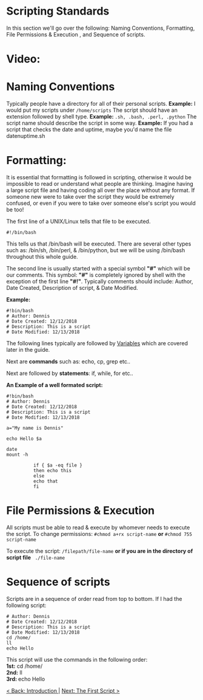 # Scripting Standards
In this section we'll go over the following: Naming Conventions, Formatting, File Permissions & Execution , and Sequence of scripts.

# Video:

# Naming Conventions

Typically people have a directory for all of their personal scripts. <b> Example:</b> I would put my scripts under ```/home/scripts```
The script should have an extension followed by shell type. <b> Example: </b> ``` .sh, .bash, .perl, .python ```
The script name should describe the script in some way.  <b> Example:</b> If you had a script that checks the date and uptime, maybe you'd name the file datenuptime.sh


# Formatting:
It is essential that formatting is followed in scripting, otherwise it would be impossible to read or understand what people are thinking. Imagine having a large script file and having coding all over the place without any format. If someone new were to take over the script they would be extremely confused, or even if you were to take over someone else's script you would be too!

The first line of a UNIX/Linux tells that file to be executed.
```
#!/bin/bash
```
This tells us that /bin/bash will be executed. There are several other types such as: /bin/sh, /bin/perl, & /bin/python, but we will be using /bin/bash throughout this whole guide.

The second line is usually started with a special symbol  <b>"#"</b> which will be our comments. This symbol: <b>"#"</b> is completely ignored by shell with the exception of the first line <b>"#!"</b>. Typically comments should include: Author, Date Created, Description of script, & Date Modified.

<b>   Example: </b>
```
#!bin/bash
# Author: Dennis
# Date Created: 12/12/2018
# Description: This is a script
# Date Modified: 12/13/2018
```

The following lines typically are followed by [Variables](https://github.com/sxcdennis/basic-shell-scripting/blob/master/Variables.md "Variables") which are covered later in the guide.

Next are <b> commands</b> such as: echo, cp, grep etc..

Next are followed by <b> statements</b>: if, while, for etc..

<b>An Example of a well formated script:</b>
```
#!bin/bash
# Author: Dennis
# Date Created: 12/12/2018
# Description: This is a script
# Date Modified: 12/13/2018

a="My name is Dennis"

echo Hello $a

date
mount -h

          if { $a -eq file }
          then echo this
          else
          echo that
          fi
```

# File Permissions & Execution
All scripts must be able to read & execute by whomever needs to execute the script.
To change permissions: ```#chmod a+rx script-name``` <b>or</b> ```#chmod 755 script-name```

To execute the script:   ```/filepath/file-name``` <b>or if you are in the directory of script file</b> ``` ./file-name```

# Sequence of scripts
Scripts are in a sequence of order read from top to bottom.
If I had the following script:
```
# Author: Dennis
# Date Created: 12/12/2018
# Description: This is a script
# Date Modified: 12/13/2018
cd /home/
ll
echo Hello
```

This script will use the commands in the following order: <br>
<b>1st:</b> cd /home/ <br>
<b>2nd:</b> ll <br>
<b> 3rd: </b> echo Hello <br>



[ < Back: Introduction ](https://github.com/sxcdennis/basic-shell-scripting/blob/master/README.md) | [ Next: The First Script >](https://github.com/sxcdennis/basic-shell-scripting/blob/master/The%20First%20Script.md "The First Script")

